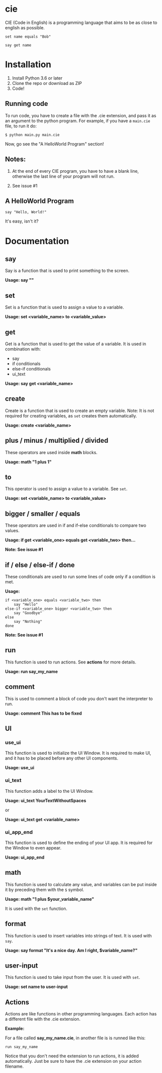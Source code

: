# cie
CIE (Code in English) is a programming language that aims to be as close to english as possible.

`set name equals "Bob"`

`say get name`

# Installation
1. Install Python 3.6 or later
2. Clone the repo or download as ZIP
3. Code!

## Running code
To run code, you have to create a file with the .cie extension, and pass it as an argument to the python program. For example, if you have a `main.cie` file, to run it do:

    $ python main.py main.cie

Now, go see the "A HelloWorld Program" section!

## Notes:
1. At the end of every CIE program, you have to have a blank line, otherwise the last line of your program will not run.

2. See issue #1


## A HelloWorld Program
    say "Hello, World!"

It's easy, isn't it?


# Documentation

## say
Say is a function that is used to print something to the screen.

**Usage: say "<string>"**

## set 
Set is a function that is used to assign a value to a variable.

**Usage: set <variable_name> to <variable_value>**

## get
Get is a function that is used to get the value of a variable. It is used in combination with:
* say
* if conditionals
* else-if conditionals
* ui_text

**Usage: say get <variable_name>**

## create
Create is a function that is used to create an empty variable. Note: It is not required for creating variables, as `set` creates them automatically.

**Usage: create <variable_name>**

## plus / minus / multiplied / divided
These operators are used inside **math** blocks.

**Usage: math "1 plus 1"**

## to
This operator is used to assign a value to a variable. See `set`.

**Usage: set <variable_name> to <variable_value>**

## bigger / smaller / equals
These operators are used in if and if-else conditionals to compare two values.

**Usage: if get <variable_one> equals get <variable_two> then...**

**Note: See issue #1**

## if / else / else-if / done
These conditionals are used to run some lines of code only if a condition is met.

**Usage:**

    if <variable_one> equals <variable_two> then
        say "Hello"
    else-if <variable_one> bigger <variable_two> then
        say "Goodbye"
    else
        say "Nothing"
    done


**Note: See issue #1**


## run
This function is used to run actions. See **actions** for more details.

**Usage: run say_my_name**

## comment
This is used to comment a block of code you don't want the interpreter to run.

**Usage: comment This has to be fixed**

## UI
### use_ui
This function is used to initialize the UI Window. It is required to make UI, and it has to be placed before any other UI components.

**Usage: use_ui**

### ui_text
This function adds a label to the UI Window.

**Usage: ui_text YourTextWithoutSpaces**

or

**Usage: ui_text get <variable_name>**

### ui_app_end
This function is used to define the ending of your UI app. It is required for the Window to even appear.

**Usage: ui_app_end**


## math
This function is used to calculate any value, and variables can be put inside it by preceding them with the `$` symbol.

**Usage: math "1 plus $your_variable_name"**

It is used with the `set` function.

## format
This function is used to insert variables into strings of text. It is used with `say`.

**Usage: say format "It's a nice day. Am I right, $variable_name?"**

## user-input
This function is used to take input from the user. It is used with `set`.

**Usage: set name to user-input**

## Actions
Actions are like functions in other programming languages. Each action has a different file with the .cie extension.

**Example:**

For a file called **say_my_name.cie**, in another file is is runned like this:

    run say_my_name

Notice that you don't need the extension to run actions, it is added automatically. Just be sure to have the .cie extension on your action filename.

